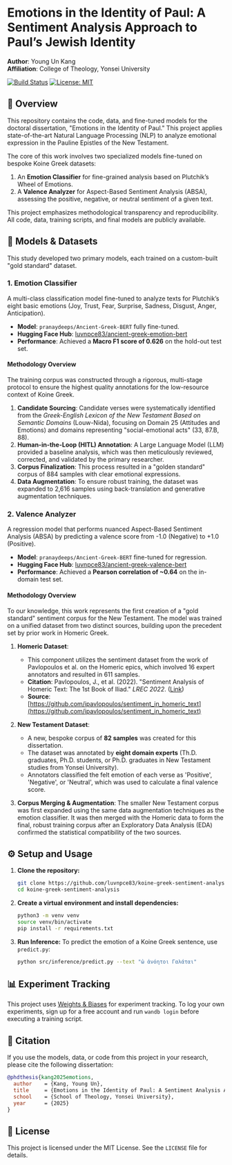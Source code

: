 # Emotions in the Identity of Paul: A Sentiment Analysis Approach to Paul’s Jewish Identity

**Author**: Young Un Kang  
**Affiliation**: College of Theology, Yonsei University

[![Build Status](https://github.com/luvnpce83/koine-greek-sentiment-analysis/actions/workflows/main.yml/badge.svg)](https://github.com/luvnpce83/koine-greek-sentiment-analysis/actions/workflows/main.yml)
[![License: MIT](https://img.shields.io/badge/License-MIT-yellow.svg)](https://opensource.org/licenses/MIT)

## 📖 Overview

This repository contains the code, data, and fine-tuned models for the doctoral dissertation, "Emotions in the Identity of Paul." This project applies state-of-the-art Natural Language Processing (NLP) to analyze emotional expression in the Pauline Epistles of the New Testament.

The core of this work involves two specialized models fine-tuned on bespoke Koine Greek datasets:
1.  An **Emotion Classifier** for fine-grained analysis based on Plutchik’s Wheel of Emotions.
2.  A **Valence Analyzer** for Aspect-Based Sentiment Analysis (ABSA), assessing the positive, negative, or neutral sentiment of a given text.

This project emphasizes methodological transparency and reproducibility. All code, data, training scripts, and final models are publicly available.

## 🤖 Models & Datasets

This study developed two primary models, each trained on a custom-built "gold standard" dataset.

### 1. Emotion Classifier

A multi-class classification model fine-tuned to analyze texts for Plutchik’s eight basic emotions (Joy, Trust, Fear, Surprise, Sadness, Disgust, Anger, Anticipation).

-   **Model**: `pranaydeeps/Ancient-Greek-BERT` fully fine-tuned.
-   **Hugging Face Hub**: [luvnpce83/ancient-greek-emotion-bert](https://huggingface.co/luvnpce83/ancient-greek-emotion-bert)
-   **Performance**: Achieved a **Macro F1 score of 0.626** on the hold-out test set.

#### Methodology Overview

The training corpus was constructed through a rigorous, multi-stage protocol to ensure the highest quality annotations for the low-resource context of Koine Greek.

1.  **Candidate Sourcing**: Candidate verses were systematically identified from the *Greek-English Lexicon of the New Testament Based on Semantic Domains* (Louw-Nida), focusing on Domain 25 (Attitudes and Emotions) and domains representing "social-emotional acts" (33, 87.B, 88).
2.  **Human-in-the-Loop (HITL) Annotation**: A Large Language Model (LLM) provided a baseline analysis, which was then meticulously reviewed, corrected, and validated by the primary researcher.
3.  **Corpus Finalization**: This process resulted in a "golden standard" corpus of 884 samples with clear emotional expressions.
4.  **Data Augmentation**: To ensure robust training, the dataset was expanded to 2,616 samples using back-translation and generative augmentation techniques.

### 2. Valence Analyzer

A regression model that performs nuanced Aspect-Based Sentiment Analysis (ABSA) by predicting a valence score from -1.0 (Negative) to +1.0 (Positive).

-   **Model**: `pranaydeeps/Ancient-Greek-BERT` fine-tuned for regression.
-   **Hugging Face Hub**: [luvnpce83/ancient-greek-valence-bert](https://huggingface.co/luvnpce83/ancient-greek-valence-bert)
-   **Performance**: Achieved a **Pearson correlation of ~0.64** on the in-domain test set.

#### Methodology Overview

To our knowledge, this work represents the first creation of a "gold standard" sentiment corpus for the New Testament. The model was trained on a unified dataset from two distinct sources, building upon the precedent set by prior work in Homeric Greek.

1.  **Homeric Dataset**:
    -   This component utilizes the sentiment dataset from the work of Pavlopoulos et al. on the Homeric epics, which involved 16 expert annotators and resulted in 611 samples.
    -   **Citation**: Pavlopoulos, J., et al. (2022). "Sentiment Analysis of Homeric Text: The 1st Book of Iliad." *LREC 2022*. ([Link](https://aclanthology.org/2022.lrec-1.765/))
    -   **Source**: [https://github.com/ipavlopoulos/sentiment_in_homeric_text](https://github.com/ipavlopoulos/sentiment_in_homeric_text)

2.  **New Testament Dataset**:
    -   A new, bespoke corpus of **82 samples** was created for this dissertation.
    -   The dataset was annotated by **eight domain experts** (Th.D. graduates, Ph.D. students, or Ph.D. graduates in New Testament studies from Yonsei University).
    -   Annotators classified the felt emotion of each verse as 'Positive', 'Negative', or 'Neutral', which was used to calculate a final valence score.

3.  **Corpus Merging & Augmentation**: The smaller New Testament corpus was first expanded using the same data augmentation techniques as the emotion classifier. It was then merged with the Homeric data to form the final, robust training corpus after an Exploratory Data Analysis (EDA) confirmed the statistical compatibility of the two sources.

## ⚙️ Setup and Usage

1.  **Clone the repository:**
    ```bash
    git clone https://github.com/luvnpce83/koine-greek-sentiment-analysis.git
    cd koine-greek-sentiment-analysis
    ```

2.  **Create a virtual environment and install dependencies:**
    ```bash
    python3 -m venv venv
    source venv/bin/activate
    pip install -r requirements.txt
    ```

3.  **Run Inference:** To predict the emotion of a Koine Greek sentence, use `predict.py`:
    ```bash
    python src/inference/predict.py --text "ὦ ἀνόητοι Γαλάται"
    ```

## 📊 Experiment Tracking

This project uses [Weights & Biases](https://wandb.ai) for experiment tracking. To log your own experiments, sign up for a free account and run `wandb login` before executing a training script.

## 📄 Citation

If you use the models, data, or code from this project in your research, please cite the following dissertation:

```bibtex
@phdthesis{kang2025emotions,
  author    = {Kang, Young Un},
  title     = {Emotions in the Identity of Paul: A Sentiment Analysis Approach to Paul’s Jewish Identity},
  school    = {School of Theology, Yonsei University},
  year      = {2025}
}
```

## 📜 License

This project is licensed under the MIT License. See the `LICENSE` file for details.
